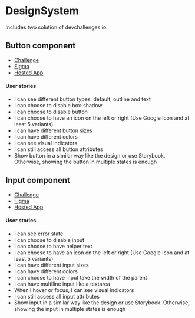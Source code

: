 # DesignSystem
Includes two solution of devchallenges.io.

## Button component
- [Challenge](https://devchallenges.io/challenges/ohgVTyJCbm5OZyTB2gNY)
- [Figma](https://www.figma.com/file/vfMDJhGGnqfaskO2aud06o/button-component?node-id=0%3A1)
- [Hosted App](https://mateuszfranke.github.io/design-system/)

#### User stories
- I can see different button types: default, outline and text
- I can choose to disable box-shadow
- I can choose to disable button
- I can choose to have an icon on the left or right (Use Google Icon and at least 5 variants)
- I can have different button sizes
- I can have different colors
- I can see visual indicators
- I can still access all button attributes
- Show button in a similar way like the design or use Storybook. Otherwise, showing the button in multiple states is enough

## Input component
- [Challenge](https://devchallenges.io/challenges/TSqutYM4c5WtluM7QzGp)
- [Figma](https://www.figma.com/file/slzHnI05qpbBeC33ZMZGa5/input-component?node-id=0%3A1)
- [Hosted App](https://mateuszfranke.github.io/design-system/)
#### User stories
- I can see error state
- I can choose to disable input
- I can choose to have helper text
- I can choose to have an icon on the left or right (Use Google Icon and at least 5 variants)
- I can have different input sizes
- I can have different colors
- I can choose to have input take the width of the parent
- I can have multiline input like a textarea
- When I hover or focus, I can see visual indicators
- I can still access all input attributes
- Show input in a similar way like the design or use Storybook. Otherwise, showing the input in multiple states is enough
